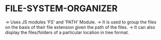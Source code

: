 # FILE-SYSTEM-ORGANIZER
-> Uses JS modules 'FS' and 'PATH' Module.
-> It is used to group the files on the basis of their file extension given the path of the files.
-> It can also display the files/folders of a particular location in tree format.
